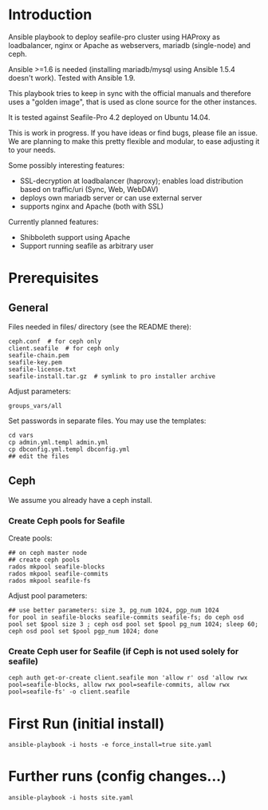 # Introduction

Ansible playbook to deploy seafile-pro cluster using HAProxy as loadbalancer, nginx or Apache as webservers, mariadb (single-node) and ceph.

Ansible >=1.6 is needed (installing mariadb/mysql using Ansible 1.5.4 doesn't work). Tested with Ansible 1.9.

This playbook tries to keep in sync with the official manuals and therefore uses a "golden image", that is used
as clone source for the other instances.

It is tested against Seafile-Pro 4.2 deployed on Ubuntu 14.04.

This is work in progress. If you have ideas or find bugs, please file an issue.
We are planning to make this pretty flexible and modular, to ease adjusting it to your needs.

Some possibly interesting features:
* SSL-decryption at loadbalancer (haproxy); enables load distribution based on traffic/uri (Sync, Web, WebDAV)
* deploys own mariadb server or can use external server
* supports nginx and Apache (both with SSL)

Currently planned features:
* Shibboleth support using Apache
* Support running seafile as arbitrary user

# Prerequisites

## General 

Files needed in files/ directory (see the README there):

```
ceph.conf  # for ceph only
client.seafile  # for ceph only
seafile-chain.pem
seafile-key.pem
seafile-license.txt
seafile-install.tar.gz  # symlink to pro installer archive
```


Adjust parameters:

```
groups_vars/all
```

Set passwords in separate files. You may use the templates:

```
cd vars
cp admin.yml.templ admin.yml
cp dbconfig.yml.templ dbconfig.yml
## edit the files
```

## Ceph

We assume you already have a ceph install.

### Create Ceph pools for Seafile

Create pools:

```
## on ceph master node
## create ceph pools
rados mkpool seafile-blocks
rados mkpool seafile-commits
rados mkpool seafile-fs
```

Adjust pool parameters:

```
## use better parameters: size 3, pg_num 1024, pgp_num 1024
for pool in seafile-blocks seafile-commits seafile-fs; do ceph osd pool set $pool size 3 ; ceph osd pool set $pool pg_num 1024; sleep 60; ceph osd pool set $pool pgp_num 1024; done
```

### Create Ceph user for Seafile (if Ceph is not used solely for seafile)

```
ceph auth get-or-create client.seafile mon 'allow r' osd 'allow rwx pool=seafile-blocks, allow rwx pool=seafile-commits, allow rwx pool=seafile-fs' -o client.seafile
```


# First Run (initial install)

```
ansible-playbook -i hosts -e force_install=true site.yaml
```

# Further runs (config changes...)
```
ansible-playbook -i hosts site.yaml
```
